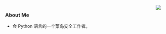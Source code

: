 <img align="right" src="https://github-readme-stats.vercel.app/api?username=Arrowzzzzzz&count_private=true&show_icons=true&hide=prs" />

### About Me

- 会 Python 语言的一个菜鸟安全工作者。
